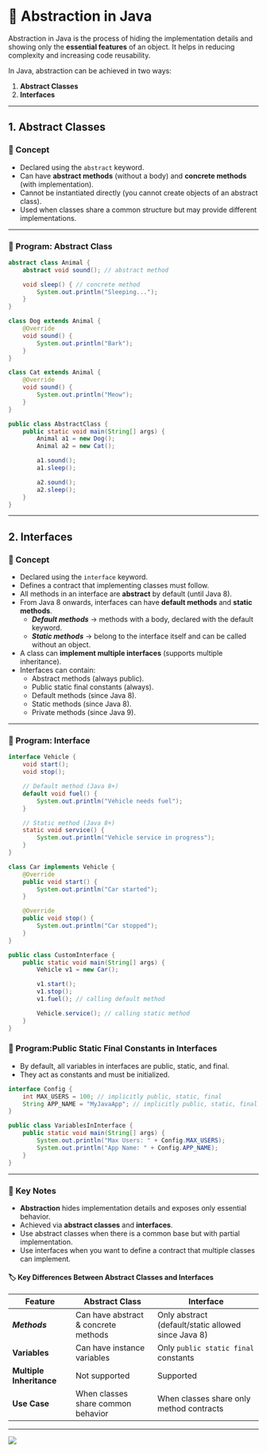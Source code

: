 # 🚀 Abstraction in Java

Abstraction in Java is the process of hiding the implementation details and showing only the **essential features** of an object. It helps in reducing complexity and increasing code reusability.

In Java, abstraction can be achieved in two ways:

1. **Abstract Classes**
2. **Interfaces**

---

## 1. Abstract Classes
### 📘 Concept

* Declared using the `abstract` keyword.
* Can have **abstract methods** (without a body) and **concrete methods** (with implementation).
* Cannot be instantiated directly (you cannot create objects of an abstract class).
* Used when classes share a common structure but may provide different implementations.

---

### 📝 Program: Abstract Class

```java
abstract class Animal {
    abstract void sound(); // abstract method

    void sleep() { // concrete method
        System.out.println("Sleeping...");
    }
}

class Dog extends Animal {
    @Override
    void sound() {
        System.out.println("Bark");
    }
}

class Cat extends Animal {
    @Override
    void sound() {
        System.out.println("Meow");
    }
}

public class AbstractClass {
    public static void main(String[] args) {
        Animal a1 = new Dog();
        Animal a2 = new Cat();

        a1.sound();
        a1.sleep();

        a2.sound();
        a2.sleep();
    }
}
```

---

## 2. Interfaces
### 📘 Concept

* Declared using the `interface` keyword.
* Defines a contract that implementing classes must follow.
* All methods in an interface are **abstract** by default (until Java 8).
* From Java 8 onwards, interfaces can have **default methods** and **static methods**.
  * **_Default methods_** → methods with a body, declared with the default keyword.
  * **_Static methods_** → belong to the interface itself and can be called without an object.
* A class can **implement multiple interfaces** (supports multiple inheritance). 
* Interfaces can contain:
  * Abstract methods (always public).
  * Public static final constants (always).
  * Default methods (since Java 8).
  * Static methods (since Java 8).
  * Private methods (since Java 9).

---

### 📝 Program: Interface

```java
interface Vehicle {
    void start();
    void stop();

    // Default method (Java 8+)
    default void fuel() {
        System.out.println("Vehicle needs fuel");
    }

    // Static method (Java 8+)
    static void service() {
        System.out.println("Vehicle service in progress");
    }
}

class Car implements Vehicle {
    @Override
    public void start() {
        System.out.println("Car started");
    }

    @Override
    public void stop() {
        System.out.println("Car stopped");
    }
}

public class CustomInterface {
    public static void main(String[] args) {
        Vehicle v1 = new Car();

        v1.start();
        v1.stop();
        v1.fuel(); // calling default method

        Vehicle.service(); // calling static method
    }
}
```

### 📝 Program:Public Static Final Constants in Interfaces
- By default, all variables in interfaces are public, static, and final.
- They act as constants and must be initialized.

```java
interface Config {
    int MAX_USERS = 100; // implicitly public, static, final
    String APP_NAME = "MyJavaApp"; // implicitly public, static, final
}

public class VariablesInInterface {
    public static void main(String[] args) {
        System.out.println("Max Users: " + Config.MAX_USERS);
        System.out.println("App Name: " + Config.APP_NAME);
    }
}

```

---

### 📌 Key Notes

* **Abstraction** hides implementation details and exposes only essential behavior.
* Achieved via **abstract classes** and **interfaces**.
* Use abstract classes when there is a common base but with partial implementation.
* Use interfaces when you want to define a contract that multiple classes can implement.

#### 🏷️ Key Differences Between Abstract Classes and Interfaces

| Feature                  | Abstract Class                       | Interface                                           |
| ------------------------ | ------------------------------------ | --------------------------------------------------- |
| **_Methods_**            | Can have abstract & concrete methods | Only abstract (default/static allowed since Java 8) |
| **Variables**            | Can have instance variables          | Only `public static final` constants                |
| **Multiple Inheritance** | Not supported                        | Supported                                           |
| **Use Case**             | When classes share common behavior   | When classes share only method contracts            |

---

[![](https://img.shields.io/badge/Go_Back-🔙-d6cadd?style=for-the-badge&labelColor=d6cadd)](../../../../../../course-docs/TABLE_CONTENT_README.md)
